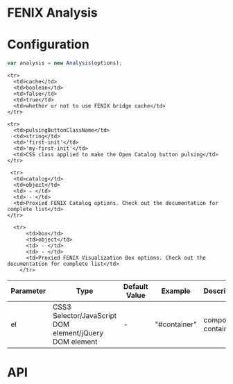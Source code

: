 # FENIX Analysis

# Configuration

```javascript
var analysis = new Analysis(options);
```

<table>
  <thead>
    <tr>
      <th>Parameter</th>
      <th>Type</th>
      <th>Default Value</th>
      <th>Example</th>
      <th>Description</th>
    </tr>
  </thead>
  <tbody>
    <tr>
      <td>el</td>
      <td>CSS3 Selector/JavaScript DOM element/jQuery DOM element</td>
      <td> - </td>
      <td>"#container"</td>
      <td>component container</td>
    </tr>

    <tr>
      <td>cache</td>
      <td>boolean</td>
      <td>false</td>
      <td>true</td>
      <td>whether or not to use FENIX bridge cache</td>
    </tr>
    
    <tr>
      <td>pulsingButtonClassName</td>
      <td>string</td>
      <td>'first-init'</td>
      <td>'my-first-init'</td>
      <td>CSS class applied to make the Open Catalog button pulsing</td>
    </tr>
    
     <tr>
      <td>catalog</td>
      <td>object</td>
      <td> - </td>
      <td> - </td>
      <td>Proxied FENIX Catalog options. Check out the documentation for complete list</td>
    </tr>
    
      <tr>
          <td>box</td>
          <td>object</td>
          <td> - </td>
          <td> - </td>
          <td>Proxied FENIX Visualization Box options. Check out the documentation for complete list</td>
        </tr>
       
       
  </tbody>
</table>

# API



